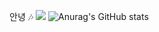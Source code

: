 안녕 🎶
<a href="https://doyeop.com/" target="_blank"><img src="https://img.shields.io/badge/뱃지레이블-배경색?style=#21759B&logo=로고&logoColor=로고색상"/></a>
![Anurag's GitHub stats](https://github-readme-stats.vercel.app/api?username=doyeoplay&show_icons=true&theme=radical)
